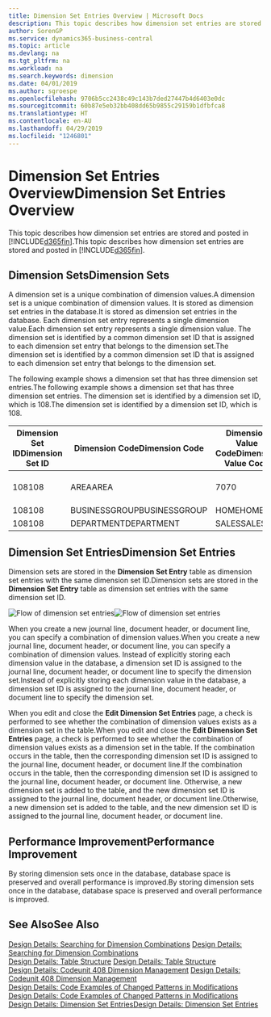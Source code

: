 ```yaml
---
title: Dimension Set Entries Overview | Microsoft Docs
description: This topic describes how dimension set entries are stored and posted in Dynamcis 365.
author: SorenGP
ms.service: dynamics365-business-central
ms.topic: article
ms.devlang: na
ms.tgt_pltfrm: na
ms.workload: na
ms.search.keywords: dimension
ms.date: 04/01/2019
ms.author: sgroespe
ms.openlocfilehash: 9706b5cc2438c49c143b7ded27447b4d6403e0dc
ms.sourcegitcommit: 60b87e5eb32bb408dd65b9855c29159b1dfbfca8
ms.translationtype: HT
ms.contentlocale: en-AU
ms.lasthandoff: 04/29/2019
ms.locfileid: "1246801"
---
```

# <a name="dimension-set-entries-overview"></a><span data-ttu-id="5f4c4-103">Dimension Set Entries Overview</span><span class="sxs-lookup"><span data-stu-id="5f4c4-103">Dimension Set Entries Overview</span></span>
<span data-ttu-id="5f4c4-104">This topic describes how dimension set entries are stored and posted in [!INCLUDE[d365fin](includes/d365fin_md.md)].</span><span class="sxs-lookup"><span data-stu-id="5f4c4-104">This topic describes how dimension set entries are stored and posted in [!INCLUDE[d365fin](includes/d365fin_md.md)].</span></span>  

## <a name="dimension-sets"></a><span data-ttu-id="5f4c4-105">Dimension Sets</span><span class="sxs-lookup"><span data-stu-id="5f4c4-105">Dimension Sets</span></span>  
<span data-ttu-id="5f4c4-106">A dimension set is a unique combination of dimension values.</span><span class="sxs-lookup"><span data-stu-id="5f4c4-106">A dimension set is a unique combination of dimension values.</span></span> <span data-ttu-id="5f4c4-107">It is stored as dimension set entries in the database.</span><span class="sxs-lookup"><span data-stu-id="5f4c4-107">It is stored as dimension set entries in the database.</span></span> <span data-ttu-id="5f4c4-108">Each dimension set entry represents a single dimension value.</span><span class="sxs-lookup"><span data-stu-id="5f4c4-108">Each dimension set entry represents a single dimension value.</span></span> <span data-ttu-id="5f4c4-109">The dimension set is identified by a common dimension set ID that is assigned to each dimension set entry that belongs to the dimension set.</span><span class="sxs-lookup"><span data-stu-id="5f4c4-109">The dimension set is identified by a common dimension set ID that is assigned to each dimension set entry that belongs to the dimension set.</span></span>  

<span data-ttu-id="5f4c4-110">The following example shows a dimension set that has three dimension set entries.</span><span class="sxs-lookup"><span data-stu-id="5f4c4-110">The following example shows a dimension set that has three dimension set entries.</span></span> <span data-ttu-id="5f4c4-111">The dimension set is identified by a dimension set ID, which is 108.</span><span class="sxs-lookup"><span data-stu-id="5f4c4-111">The dimension set is identified by a dimension set ID, which is 108.</span></span>  

|<span data-ttu-id="5f4c4-112">Dimension Set ID</span><span class="sxs-lookup"><span data-stu-id="5f4c4-112">Dimension Set ID</span></span>|<span data-ttu-id="5f4c4-113">Dimension Code</span><span class="sxs-lookup"><span data-stu-id="5f4c4-113">Dimension Code</span></span>|<span data-ttu-id="5f4c4-114">Dimension Value Code</span><span class="sxs-lookup"><span data-stu-id="5f4c4-114">Dimension Value Code</span></span>|<span data-ttu-id="5f4c4-115">Dimension Value Name</span><span class="sxs-lookup"><span data-stu-id="5f4c4-115">Dimension Value Name</span></span>|  
|----------------------|--------------------|--------------------------|--------------------------|  
|<span data-ttu-id="5f4c4-116">108</span><span class="sxs-lookup"><span data-stu-id="5f4c4-116">108</span></span>|<span data-ttu-id="5f4c4-117">AREA</span><span class="sxs-lookup"><span data-stu-id="5f4c4-117">AREA</span></span>|<span data-ttu-id="5f4c4-118">70</span><span class="sxs-lookup"><span data-stu-id="5f4c4-118">70</span></span>|<span data-ttu-id="5f4c4-119">America North</span><span class="sxs-lookup"><span data-stu-id="5f4c4-119">America North</span></span>|  
|<span data-ttu-id="5f4c4-120">108</span><span class="sxs-lookup"><span data-stu-id="5f4c4-120">108</span></span>|<span data-ttu-id="5f4c4-121">BUSINESSGROUP</span><span class="sxs-lookup"><span data-stu-id="5f4c4-121">BUSINESSGROUP</span></span>|<span data-ttu-id="5f4c4-122">HOME</span><span class="sxs-lookup"><span data-stu-id="5f4c4-122">HOME</span></span>|<span data-ttu-id="5f4c4-123">Home</span><span class="sxs-lookup"><span data-stu-id="5f4c4-123">Home</span></span>|  
|<span data-ttu-id="5f4c4-124">108</span><span class="sxs-lookup"><span data-stu-id="5f4c4-124">108</span></span>|<span data-ttu-id="5f4c4-125">DEPARTMENT</span><span class="sxs-lookup"><span data-stu-id="5f4c4-125">DEPARTMENT</span></span>|<span data-ttu-id="5f4c4-126">SALES</span><span class="sxs-lookup"><span data-stu-id="5f4c4-126">SALES</span></span>|<span data-ttu-id="5f4c4-127">Sales</span><span class="sxs-lookup"><span data-stu-id="5f4c4-127">Sales</span></span>|  

## <a name="dimension-set-entries"></a><span data-ttu-id="5f4c4-128">Dimension Set Entries</span><span class="sxs-lookup"><span data-stu-id="5f4c4-128">Dimension Set Entries</span></span>  
<span data-ttu-id="5f4c4-129">Dimension sets are stored in the **Dimension Set Entry** table as dimension set entries with the same dimension set ID.</span><span class="sxs-lookup"><span data-stu-id="5f4c4-129">Dimension sets are stored in the **Dimension Set Entry** table as dimension set entries with the same dimension set ID.</span></span>  

<span data-ttu-id="5f4c4-130">![Flow of dimension set entries](media/dimensionentrynav7.png "Flow of dimension set entries")</span><span class="sxs-lookup"><span data-stu-id="5f4c4-130">![Flow of dimension set entries](media/dimensionentrynav7.png "Flow of dimension set entries")</span></span>  

<span data-ttu-id="5f4c4-131">When you create a new journal line, document header, or document line, you can specify a combination of dimension values.</span><span class="sxs-lookup"><span data-stu-id="5f4c4-131">When you create a new journal line, document header, or document line, you can specify a combination of dimension values.</span></span> <span data-ttu-id="5f4c4-132">Instead of explicitly storing each dimension value in the database, a dimension set ID is assigned to the journal line, document header, or document line to specify the dimension set.</span><span class="sxs-lookup"><span data-stu-id="5f4c4-132">Instead of explicitly storing each dimension value in the database, a dimension set ID is assigned to the journal line, document header, or document line to specify the dimension set.</span></span>  

<span data-ttu-id="5f4c4-133">When you edit and close the **Edit Dimension Set Entries** page, a check is performed to see whether the combination of dimension values exists as a dimension set in the table.</span><span class="sxs-lookup"><span data-stu-id="5f4c4-133">When you edit and close the **Edit Dimension Set Entries** page, a check is performed to see whether the combination of dimension values exists as a dimension set in the table.</span></span> <span data-ttu-id="5f4c4-134">If the combination occurs in the table, then the corresponding dimension set ID is assigned to the journal line, document header, or document line.</span><span class="sxs-lookup"><span data-stu-id="5f4c4-134">If the combination occurs in the table, then the corresponding dimension set ID is assigned to the journal line, document header, or document line.</span></span> <span data-ttu-id="5f4c4-135">Otherwise, a new dimension set is added to the table, and the new dimension set ID is assigned to the journal line, document header, or document line.</span><span class="sxs-lookup"><span data-stu-id="5f4c4-135">Otherwise, a new dimension set is added to the table, and the new dimension set ID is assigned to the journal line, document header, or document line.</span></span>  

## <a name="performance-improvement"></a><span data-ttu-id="5f4c4-136">Performance Improvement</span><span class="sxs-lookup"><span data-stu-id="5f4c4-136">Performance Improvement</span></span>  
<span data-ttu-id="5f4c4-137">By storing dimension sets once in the database, database space is preserved and overall performance is improved.</span><span class="sxs-lookup"><span data-stu-id="5f4c4-137">By storing dimension sets once in the database, database space is preserved and overall performance is improved.</span></span>  

## <a name="see-also"></a><span data-ttu-id="5f4c4-138">See Also</span><span class="sxs-lookup"><span data-stu-id="5f4c4-138">See Also</span></span>  
<span data-ttu-id="5f4c4-139">[Design Details: Searching for Dimension Combinations](design-details-searching-for-dimension-combinations.md) </span><span class="sxs-lookup"><span data-stu-id="5f4c4-139">[Design Details: Searching for Dimension Combinations](design-details-searching-for-dimension-combinations.md) </span></span>  
<span data-ttu-id="5f4c4-140">[Design Details: Table Structure](design-details-table-structure.md) </span><span class="sxs-lookup"><span data-stu-id="5f4c4-140">[Design Details: Table Structure](design-details-table-structure.md) </span></span>  
<span data-ttu-id="5f4c4-141">[Design Details: Codeunit 408 Dimension Management](design-details-codeunit-408-dimension-management.md) </span><span class="sxs-lookup"><span data-stu-id="5f4c4-141">[Design Details: Codeunit 408 Dimension Management](design-details-codeunit-408-dimension-management.md) </span></span>  
<span data-ttu-id="5f4c4-142">[Design Details: Code Examples of Changed Patterns in Modifications](design-details-code-examples-of-changed-patterns-in-modifications.md) </span><span class="sxs-lookup"><span data-stu-id="5f4c4-142">[Design Details: Code Examples of Changed Patterns in Modifications](design-details-code-examples-of-changed-patterns-in-modifications.md) </span></span>  
[<span data-ttu-id="5f4c4-143">Design Details: Dimension Set Entries</span><span class="sxs-lookup"><span data-stu-id="5f4c4-143">Design Details: Dimension Set Entries</span></span>](design-details-dimension-set-entries.md)   
